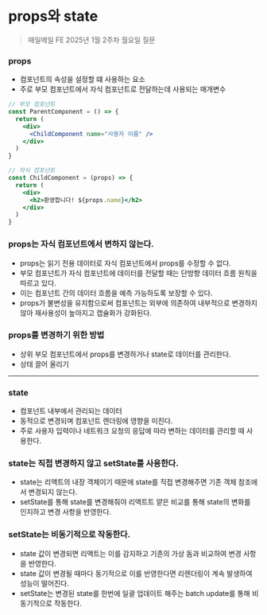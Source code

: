 # props와 state

> 매일메일 FE 2025년 1월 2주차 월요일 질문

### props

- 컴포넌트의 속성을 설정할 떄 사용하는 요소
- 주로 부모 컴포넌트에서 자식 컴포넌트로 전달하는데 사용되는 매개변수

```jsx
// 부모 컴포넌트
const ParentComponent = () => {
  return (
    <div>
      <ChildComponent name="사용자 이름" />
    </div>
  )
}

// 자식 컴포넌트
const ChildComponent = (props) => {
  return (
    <div>
      <h2>환영합니다! ${props.name}</h2>
    </div>
  )
}
```

### props는 자식 컴포넌트에서 변하지 않는다.

- props는 읽기 전용 데이터로 자식 컴포넌트에서 props를 수정할 수 없다.
- 부모 컴포넌트가 자식 컴포넌트에 데이터를 전달할 때는 단방향 데이터 흐름 원칙을 따르고 있다.
- 이는 컴포넌트 간의 데이터 흐름을 예측 가능하도록 보장할 수 있다.
- props가 불변성을 유지함으로써 컴포넌트는 외부에 의존하여 내부적으로 변경하지 않아 재사용성이 높아지고 캡슐화가 강화된다.

### props를 변경하기 위한 방법

- 상위 부모 컴포넌트에서 props를 변경하거나 state로 데이터를 관리한다.
- 상태 끌어 올리기

---

### state

- 컴포넌트 내부에서 관리되는 데이터
- 동적으로 변경되며 컴포넌트 렌더링에 영향을 미친다.
- 주로 사용자 입력이나 네트워크 요청의 응답에 따라 변하는 데이터를 관리할 때 사용한다.

### state는 직접 변경하지 않고 setState를 사용한다.

- state는 리액트의 내장 객체이기 때문에 state를 직접 변경해주면 기존 객체 참조에서 변경되지 않는다.
- setState를 통해 state를 변경해줘야 리액트트 얕은 비교를 통해 state의 변화를 인지하고 변경 사항을 반영한다.

### setState는 비동기적으로 작동한다.

- state 값이 변경되면 리액트는 이를 감지하고 기존의 가상 돔과 비교하여 변경 사항을 반영한다.
- state 값이 변경될 때마다 동기적으로 이를 반영한다면 리렌더링이 계속 발생하여 성능이 떨어진다.
- setState는 변경된 state를 한번에 일괄 업데이트 해주는 batch update를 통해 비동기적으로 작동한다.
